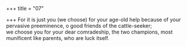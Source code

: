 +++
title = "07"

+++
For it is just you (we choose) for your age-old help because of your  pervasive preeminence, o good friends of the cattle-seeker;  
we choose you for your dear comradeship, the two champions, most  munificent like parents, who are luck itself.  